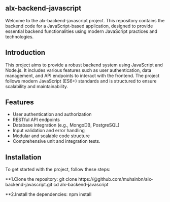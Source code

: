 ## alx-backend-javascript
Welcome to the alx-backend-javascript project. This repository contains the backend code for a JavaScript-based application, designed to provide essential backend functionalities using modern JavaScript practices and technologies.

## Introduction
This project aims to provide a robust backend system using JavaScript and Node.js. It includes various features such as user authentication, data management, and API endpoints to interact with the frontend. The project follows modern JavaScript (ES6+) standards and is structured to ensure scalability and maintainability.

## Features
* User authentication and authorization
* RESTful API endpoints
* Database integration (e.g., MongoDB, PostgreSQL)
* Input validation and error handling
* Modular and scalable code structure
* Comprehensive unit and integration tests.

## Installation
To get started with the project, follow these steps:

**1.Clone the repository:
git clone https://@github.com/muhsinbn/alx-backend-javascript.git
cd alx-backend-javascript

**2.Install the dependencies:
npm install
